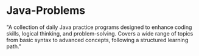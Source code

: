 # Java-Problems
"A collection of daily Java practice programs designed to enhance coding skills, logical thinking, and problem-solving. Covers a wide range of topics from basic syntax to advanced concepts, following a structured learning path."
